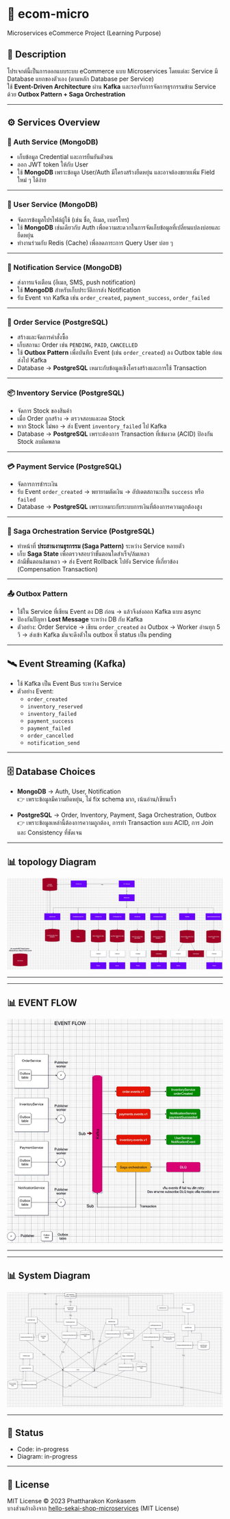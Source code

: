 # 🛒 ecom-micro

Microservices eCommerce Project (Learning Purpose)

## 📌 Description
โปรเจกต์นี้เป็นการออกแบบระบบ eCommerce แบบ Microservices โดยแต่ละ Service มี Database แยกของตัวเอง (ตามหลัก Database per Service)  
ใช้ **Event-Driven Architecture** ผ่าน **Kafka** และรองรับการจัดการธุรกรรมข้าม Service ด้วย **Outbox Pattern + Saga Orchestration**

---

## ⚙️ Services Overview

### 🔐 Auth Service (MongoDB)
- เก็บข้อมูล Credential และการยืนยันตัวตน
- ออก JWT token ให้กับ User
- ใช้ **MongoDB** เพราะข้อมูล User/Auth มีโครงสร้างยืดหยุ่น และอาจต้องขยายเพิ่ม Field ใหม่ ๆ ได้ง่าย

---

### 👤 User Service (MongoDB)
- จัดการข้อมูลโปรไฟล์ผู้ใช้ (เช่น ชื่อ, อีเมล, เบอร์โทร)
- ใช้ **MongoDB** เช่นเดียวกับ Auth เพื่อความสะดวกในการจัดเก็บข้อมูลที่เปลี่ยนแปลงบ่อยและยืดหยุ่น
- ทำงานร่วมกับ Redis (Cache) เพื่อลดภาระการ Query User บ่อย ๆ

---

### 📢 Notification Service (MongoDB)
- ส่งการแจ้งเตือน (อีเมล, SMS, push notification)
- ใช้ **MongoDB** สำหรับเก็บประวัติการส่ง Notification
- รับ Event จาก Kafka เช่น `order_created`, `payment_success`, `order_failed`

---

### 🛒 Order Service (PostgreSQL)
- สร้างและจัดการคำสั่งซื้อ
- เก็บสถานะ Order เช่น `PENDING`, `PAID`, `CANCELLED`
- ใช้ **Outbox Pattern** เพื่อบันทึก Event (เช่น `order_created`) ลง Outbox table ก่อนส่งไป Kafka
- Database → **PostgreSQL** เหมาะกับข้อมูลเชิงโครงสร้างและการใช้ Transaction

---

### 📦 Inventory Service (PostgreSQL)
- จัดการ Stock ของสินค้า
- เมื่อ Order ถูกสร้าง → ตรวจสอบและลด Stock
- หาก Stock ไม่พอ → ส่ง Event `inventory_failed` ไป Kafka
- Database → **PostgreSQL** เพราะต้องการ Transaction ที่เข้มงวด (ACID) ป้องกัน Stock ลบผิดพลาด

---

### 💳 Payment Service (PostgreSQL)
- จัดการการชำระเงิน
- รับ Event `order_created` → พยายามตัดเงิน → อัปเดตสถานะเป็น `success` หรือ `failed`
- Database → **PostgreSQL** เพราะเหมาะกับระบบการเงินที่ต้องการความถูกต้องสูง

---

### 🔄 Saga Orchestration Service (PostgreSQL)
- ทำหน้าที่ **ประสานงานธุรกรรม (Saga Pattern)** ระหว่าง Service หลายตัว
- เก็บ **Saga State** เพื่อตรวจสอบว่าขั้นตอนใดสำเร็จ/ล้มเหลว
- ถ้ามีขั้นตอนล้มเหลว → ส่ง Event Rollback ไปยัง Service ที่เกี่ยวข้อง (Compensation Transaction)

---

### 📤 Outbox Pattern
- ใช้ใน Service ที่เขียน Event ลง DB ก่อน → แล้วจึงส่งออก Kafka แบบ async
- ป้องกันปัญหา **Lost Message** ระหว่าง DB กับ Kafka
- ตัวอย่าง: Order Service → เขียน `order_created` ลง Outbox → Worker อ่านทุก 5 วิ → ส่งเข้า Kafka มันจะดึงตัวใน outbox ที่ status เป็น pending

---

## 🛰️ Event Streaming (Kafka)
- ใช้ Kafka เป็น Event Bus ระหว่าง Service
- ตัวอย่าง Event:
  - `order_created`
  - `inventory_reserved`
  - `inventory_failed`
  - `payment_success`
  - `payment_failed`
  - `order_cancelled`
  - `notification_send`

---

## 🗄️ Database Choices

- **MongoDB** → Auth, User, Notification  
  👉 เพราะข้อมูลมีความยืดหยุ่น, ไม่ fix schema มาก, เน้นอ่าน/เขียนเร็ว

- **PostgreSQL** → Order, Inventory, Payment, Saga Orchestration, Outbox  
  👉 เพราะข้อมูลเหล่านี้ต้องการความถูกต้อง, การทำ Transaction แบบ ACID, การ Join และ Consistency ที่ชัดเจน

---

## 📊 topology Diagram
![topology Diagram](docs/ServiceTopology.jpg)

---
---

## 📊 EVENT FLOW
![EVENT FLOW](docs/event.jpg)

---

---

## 📊 System Diagram
![System Diagram](docs/version2.jpg)

---

## 📌 Status
- Code: in-progress
- Diagram: in-progress

---

## 📜 License
MIT License © 2023 Phattharakon Konkasem  
บางส่วนอ้างอิงจาก [hello-sekai-shop-microservices](https://github.com/Rayato159/hello-sekai-shop-microservices) (MIT License)
